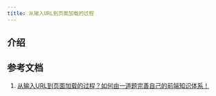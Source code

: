```yaml
---
title: 从输入URL到页面加载的过程
---
```

## 介绍



## 参考文档
1. [从输入URL到页面加载的过程？如何由一道题完善自己的前端知识体系！](http://www.dailichun.com/2018/03/12/whenyouenteraurl.html)